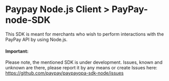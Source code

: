 # Paypay Node.js Client > PayPay-node-SDK

This SDK is meant for merchants who wish to perform interactions with the PayPay API by using Node.js.

#### Important:

Please note, the mentioned SDK is under development.
Issues, known and unknown are there, please report it by any means or create Issues here: https://github.com/paypay/paypayopa-sdk-node/issues
